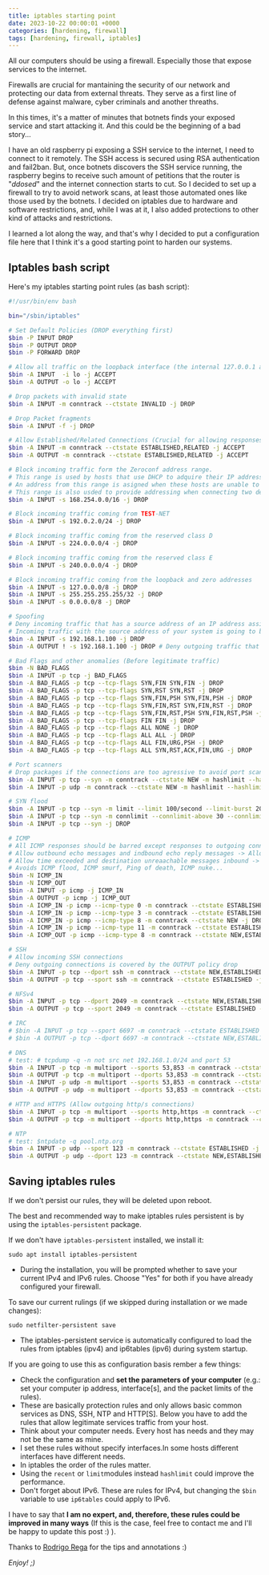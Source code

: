 ```yaml
---
title: iptables starting point
date: 2023-10-22 00:00:01 +0000
categories: [hardening, firewall]
tags: [hardening, firewall, iptables]
---
```


All our computers should be using a firewall.
Especially those that expose services to the internet.

Firewalls are crucial for mantaining the security of our network and protecting our data from external threats.
They serve as a first line of defense against malware, cyber criminals and another threaths.

In this times, it's a matter of minutes that botnets finds your exposed service and start attacking it.
And this could be the beginning of a bad story...

I have an old raspberry pi exposing a SSH service to the internet, I need to connect to it remotely.
The SSH access is secured using RSA authentication and fail2ban.
But, once botnets discovers the SSH service running, the raspberry begins to receive such amount of petitions that the router is "*ddosed*" and the internet connection starts to cut.
So I decided to set up a firewall to try to avoid network scans, at least those automated ones like those used by the botnets.
I decided on iptables due to hardware and software restrictions, and, while I was at it, I also added protections to other kind of attacks and restrictions.

I learned a lot along the way, and that's why I decided to put a configuration file here that I think it's a good starting point to harden our systems.

## Iptables bash script

Here's my iptables starting point rules (as bash script):

```bash
#!/usr/bin/env bash

bin="/sbin/iptables"

# Set Default Policies (DROP everything first)
$bin -P INPUT DROP
$bin -P OUTPUT DROP
$bin -P FORWARD DROP

# Allow all traffic on the loopback interface (the internal 127.0.0.1 address. Essential for local processes).
$bin -A INPUT  -i lo -j ACCEPT
$bin -A OUTPUT -o lo -j ACCEPT

# Drop packets with invalid state
$bin -A INPUT -m conntrack --ctstate INVALID -j DROP

# Drop Packet fragments
$bin -A INPUT -f -j DROP

# Allow Established/Related Connections (Crucial for allowing responses)
$bin -A INPUT -m conntrack --ctstate ESTABLISHED,RELATED -j ACCEPT
$bin -A OUTPUT -m conntrack --ctstate ESTABLISHED,RELATED -j ACCEPT

# Block incoming traffic form the Zeroconf address range.
# This range is used by hosts that use DHCP to adquire their IP address.
# An address from this range is asigned when these hosts are unable to find a DHCP server to provide them an address.
# This range is also usded to provide addressing when connecting two devices using a crossover cable.
$bin -A INPUT -s 168.254.0.0/16 -j DROP

# Block incoming traffic coming from TEST-NET
$bin -A INPUT -s 192.0.2.0/24 -j DROP

# Block incoming traffic coming from the reserved class D
$bin -A INPUT -s 224.0.0.0/4 -j DROP

# Block incoming traffic coming from the reserved class E
$bin -A INPUT -s 240.0.0.0/4 -j DROP

# Block incoming traffic coming from the loopback and zero addresses
$bin -A INPUT -s 127.0.0.0/8 -j DROP
$bin -A INPUT -s 255.255.255.255/32 -j DROP
$bin -A INPUT -s 0.0.0.0/8 -j DROP

# Spoofing
# Deny incoming traffic that has a source address of an IP address assigned to a local interface.
# Incoming traffic with the source address of your system is going to be spoofed traffic because you know it cannot be generated by the host.
$bin -A INPUT -s 192.168.1.100 -j DROP
$bin -A OUTPUT ! -s 192.168.1.100 -j DROP # Deny outgoing traffic that does not have a source address of an interface on the local host.

# Bad Flags and other anomalies (Before legitimate traffic)
$bin -N BAD_FLAGS
$bin -A INPUT -p tcp -j BAD_FLAGS
$bin -A BAD_FLAGS -p tcp --tcp-flags SYN,FIN SYN,FIN -j DROP
$bin -A BAD_FLAGS -p tcp --tcp-flags SYN,RST SYN,RST -j DROP
$bin -A BAD_FLAGS -p tcp --tcp-flags SYN,FIN,PSH SYN,FIN,PSH -j DROP
$bin -A BAD_FLAGS -p tcp --tcp-flags SYN,FIN,RST SYN,FIN,RST -j DROP
$bin -A BAD_FLAGS -p tcp --tcp-flags SYN,FIN,RST,PSH SYN,FIN,RST,PSH -j DROP
$bin -A BAD_FLAGS -p tcp --tcp-flags FIN FIN -j DROP
$bin -A BAD_FLAGS -p tcp --tcp-flags ALL NONE -j DROP
$bin -A BAD_FLAGS -p tcp --tcp-flags ALL ALL -j DROP
$bin -A BAD_FLAGS -p tcp --tcp-flags ALL FIN,URG,PSH -j DROP
$bin -A BAD_FLAGS -p tcp --tcp-flags ALL SYN,RST,ACK,FIN,URG -j DROP

# Port scanners
# Drop packages if the connections are too agressive to avoid port scanning.
$bin -A INPUT -p tcp --syn -m conntrack --ctstate NEW -m hashlimit --hashlimit-name port_scanners --hashlimit-above 5/second --hashlimit-mode srcip -j DROP
$bin -A INPUT -p udp -m conntrack --ctstate NEW -m hashlimit --hashlimit-name port_scanners --hashlimit-above 35/second --hashlimit-mode srcip -j DROP

# SYN flood
$bin -A INPUT -p tcp --syn -m limit --limit 100/second --limit-burst 200 -j ACCEPT
$bin -A INPUT -p tcp --syn -m connlimit --connlimit-above 30 --connlimit-mask 32 -j REJECT --reject-with tcp-reset
$bin -A INPUT -p tcp --syn -j DROP

# ICMP
# All ICMP responses should be barred except responses to outgoing connections.
# Allow outbound echo messages and indbound echo reply messages -> Allows the use of ping from the host.
# Allow time exceeded and destination unreaachable messages inbound -> Allow the use of tools such traceroute. 
# Avoids ICMP flood, ICMP smurf, Ping of death, ICMP nuke...
$bin -N ICMP_IN
$bin -N ICMP_OUT
$bin -A INPUT -p icmp -j ICMP_IN
$bin -A OUTPUT -p icmp -j ICMP_OUT
$bin -A ICMP_IN -p icmp --icmp-type 0 -m conntrack --ctstate ESTABLISHED,RELATED -j ACCEPT
$bin -A ICMP_IN -p icmp --icmp-type 3 -m conntrack --ctstate ESTABLISHED,RELATED -j ACCEPT
$bin -A ICMP_IN -p icmp --icmp-type 8 -m conntrack --ctstate NEW -j DROP # Only NEW echo requests are dropped
$bin -A ICMP_IN -p icmp --icmp-type 11 -m conntrack --ctstate ESTABLISHED,RELATED -j ACCEPT
$bin -A ICMP_OUT -p icmp --icmp-type 8 -m conntrack --ctstate NEW,ESTABLISHED -j ACCEPT

# SSH
# Allow incoming SSH connections
# Deny outgoing connections is covered by the OUTPUT policy drop
$bin -A INPUT -p tcp --dport ssh -m conntrack --ctstate NEW,ESTABLISHED -j ACCEPT
$bin -A OUTPUT -p tcp --sport ssh -m conntrack --ctstate ESTABLISHED -j ACCEPT

# NFSv4
$bin -A INPUT -p tcp --dport 2049 -m conntrack --ctstate NEW,ESTABLISHED -j ACCEPT
$bin -A OUTPUT -p tcp --sport 2049 -m conntrack --ctstate ESTABLISHED -j ACCEPT

# IRC
# $bin -A INPUT -p tcp --sport 6697 -m conntrack --ctstate ESTABLISHED -j ACCEPT
# $bin -A OUTPUT -p tcp --dport 6697 -m conntrack --ctstate NEW,ESTABLISHED -j ACCEPT

# DNS
# test: # tcpdump -q -n not src net 192.168.1.0/24 and port 53
$bin -A INPUT -p tcp -m multiport --sports 53,853 -m conntrack --ctstate ESTABLISHED -j ACCEPT
$bin -A OUTPUT -p tcp -m multiport --dports 53,853 -m conntrack --ctstate NEW,ESTABLISHED -j ACCEPT
$bin -A INPUT -p udp -m multiport --sports 53,853 -m conntrack --ctstate ESTABLISHED -j ACCEPT
$bin -A OUTPUT -p udp -m multiport --dports 53,853 -m conntrack --ctstate NEW,ESTABLISHED -j ACCEPT

# HTTP and HTTPS (Allow outgoing http/s connections)
$bin -A INPUT -p tcp -m multiport --sports http,https -m conntrack --ctstate ESTABLISHED -j ACCEPT
$bin -A OUTPUT -p tcp -m multiport --dports http,https -m conntrack --ctstate NEW,ESTABLISHED -j ACCEPT

# NTP
# test: $ntpdate -q pool.ntp.org
$bin -A INPUT -p udp --sport 123 -m conntrack --ctstate ESTABLISHED -j ACCEPT
$bin -A OUTPUT -p udp --dport 123 -m conntrack --ctstate NEW,ESTABLISHED -j ACCEPT
```

## Saving iptables rules

If we don't persist our rules, they will be deleted upon reboot.

The best and recommended way to make iptables rules persistent is by using the `iptables-persistent` package.  

If we don't have `iptables-persistent` installed, we install it:

`sudo apt install iptables-persistent`

* During the installation, you will be prompted whether to save your current IPv4 and IPv6 rules. Choose "Yes" for both if you have already configured your firewall.

To save our current rulings (if we skipped during installation or we made changes):

`sudo netfilter-persistent save`

* The iptables-persistent service is automatically configured to load the rules from iptables (ipv4) and ip6tables (ipv6) during system startup.

If you are going to use this as configuration basis rember a few things:
* Check the configuration and **set the parameters of your computer** (e.g.: set your computer ip address, interface[s], and the packet limits of the rules).
* These are basically protection rules and only allows basic common services as DNS, SSH, NTP and HTTP[S]. Below you have to add the rules that allow legitimate services traffic from your host.
* Think about your computer needs. Every host has needs and they may not be the same as mine.
* I set these rules without specify interfaces.In some hosts different interfaces have different needs.
* In iptables the order of the rules matter.
* Using the `recent` or `limit`modules instead `hashlimit` could improve the performance.
* Don't forget about IPv6. These are rules for IPv4, but changing the `$bin` variable to use `ip6tables` could apply to IPv6.

I have to say that **I am no expert, and, therefore, these rules could be improved in many ways** (If this is the case, feel free to contact me and I'll be happy to update this post :) ).

Thanks to [Rodrigo Rega](https://rodrigorega.es/) for the tips and annotations :)

*Enjoy! ;)*
